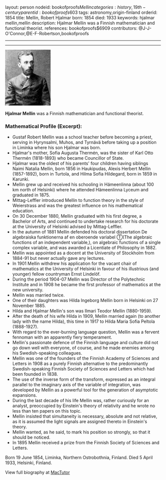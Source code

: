 layout: person
nodeid: bookofproofs$Mellin
categories: history,19th-century
parentid: bookofproofs$603
tags: astronomy,origin-finland
orderid: 1854
title: Mellin, Robert Hjalmar
born: 1854
died: 1933
keywords: hjalmar mellin,mellin
description: Hjalmar Mellin was a Finnish mathematician and functional theorist.
references: bookofproofs$6909
contributors: @J-J-O'Connor,@E-F-Robertson,bookofproofs

---



---

![Mellin.jpg](https://github.com/bookofproofs/bookofproofs.github.io/blob/main/_sources/_assets/images/portraits/Mellin.jpg?raw=true)

**Hjalmar Mellin**  was a Finnish mathematician and functional theorist.

### Mathematical Profile (Excerpt):
* Gustaf Robert Mellin was a school teacher before becoming a priest, serving in Hyrynsalmi, Muhos, and Tyrnävä before taking up a position in Liminka where his son Hjalmar was born.
* Hjalmar's mother, Sofia Augusta Thermén, was the sister of Karl Otto Thermén (1818-1893) who became Councillor of State.
* Hjalmar was the oldest of his parents' four children having siblings Naimi Natalia Mellin, born 1856 in Haukipudas, Alexis Herbert Mellin (1857-1892), born in Turtola, and Hilma Sofia Hildegard, born in 1859 in Karunki.
* Mellin grew up and received his schooling in Hämeenlinna (about 100 km north of Helsinki) where he attended Hämeenlinna Lyceum and graduated in 1875.
* Mittag-Leffler introduced Mellin to function theory in the style of Weierstrass and was the greatest influence on his mathematical education.
* On 30 December 1880, Mellin graduated with his first degree, a Bachelor of Arts, and continued to undertake research for his doctorate at the University of Helsinki advised by Mittag-Leffler.
* In the autumn of 1881 Mellin defended his doctoral dissertation De algebraiska funktionerna af en oberoende variabel Ⓣ(The algebraic functions of an independent variable,), on algebraic functions of a single complex variable, and was awarded a Licentiate of Philosophy in 1882.
* Mellin was appointed as a docent at the University of Stockholm from 1884-91 but never actually gave any lectures.
* In 1901 Mellin withdrew his application for the vacant chair of mathematics at the University of Helsinki in favour of his illustrious (and younger) fellow countryman Ernst Lindelöf.
* During the period 1904-07 Mellin was Director of the Polytechnic Institute and in 1908 he became the first professor of mathematics at the new university.
* Mellin was married twice.
* One of their daughters was Hilda Ingeborg Mellin born in Helsinki on 27 November 1885.
* Hilda and Hjalmar Mellin's son was Ilmari Teodor Mellin (1880-1959).
* After the death of his wife Hilda in 1909, Mellin married again (to another lady with the name Hilda), this time in 1917 to Hilda Maria Sofia Peltola (1888-1927).
* With regard to the ever-burning language question, Mellin was a fervent fennoman with an apparently fiery temperament.
* Mellin's passionate defence of the Finnish language and culture did not go down well with everyone, of course, and he made enemies among his Swedish-speaking colleagues.
* Mellin was one of the founders of the Finnish Academy of Sciences and Letters in 1908 as a purely Finnish alternative to the predominantly Swedish-speaking Finnish Society of Sciences and Letters which had been founded in 1838.
* The use of the inverse form of the transform, expressed as an integral parallel to the imaginary axis of the variable of integration, was developed by Mellin as a powerful tool for the generation of asymptotic expansions.
* During the last decade of his life Mellin was, rather curiously for an analyst, preoccupied by Einstein's theory of relativity and he wrote no less than ten papers on this topic.
* Mellin insisted that simultaneity is necessary, absolute and not relative, as it is assumed the light signals are assigned thereto in Einstein's theory.
* Mellin wanted, as he said, to mark his position so strongly, so that it should be noticed.
* In 1895 Mellin received a prize from the Finnish Society of Sciences and Letters.

Born 19 June 1854, Liminka, Northern Ostrobothnia, Finland. Died 5 April 1933, Helsinki, Finland.

View full biography at [MacTutor](https://mathshistory.st-andrews.ac.uk/Biographies/Mellin/)
